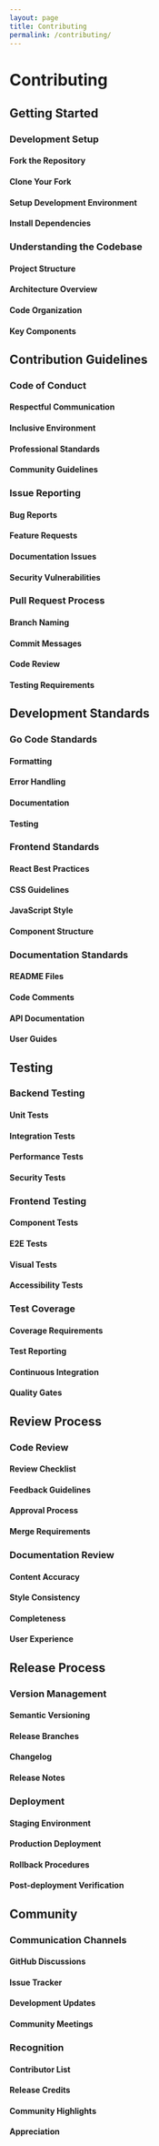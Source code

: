 ```yaml
---
layout: page
title: Contributing
permalink: /contributing/
---
```


# Contributing

## Getting Started

### Development Setup

#### Fork the Repository

#### Clone Your Fork

#### Setup Development Environment

#### Install Dependencies

### Understanding the Codebase

#### Project Structure

#### Architecture Overview

#### Code Organization

#### Key Components

## Contribution Guidelines

### Code of Conduct

#### Respectful Communication

#### Inclusive Environment

#### Professional Standards

#### Community Guidelines

### Issue Reporting

#### Bug Reports

#### Feature Requests

#### Documentation Issues

#### Security Vulnerabilities

### Pull Request Process

#### Branch Naming

#### Commit Messages

#### Code Review

#### Testing Requirements

## Development Standards

### Go Code Standards

#### Formatting

#### Error Handling

#### Documentation

#### Testing

### Frontend Standards

#### React Best Practices

#### CSS Guidelines

#### JavaScript Style

#### Component Structure

### Documentation Standards

#### README Files

#### Code Comments

#### API Documentation

#### User Guides

## Testing

### Backend Testing

#### Unit Tests

#### Integration Tests

#### Performance Tests

#### Security Tests

### Frontend Testing

#### Component Tests

#### E2E Tests

#### Visual Tests

#### Accessibility Tests

### Test Coverage

#### Coverage Requirements

#### Test Reporting

#### Continuous Integration

#### Quality Gates

## Review Process

### Code Review

#### Review Checklist

#### Feedback Guidelines

#### Approval Process

#### Merge Requirements

### Documentation Review

#### Content Accuracy

#### Style Consistency

#### Completeness

#### User Experience

## Release Process

### Version Management

#### Semantic Versioning

#### Release Branches

#### Changelog

#### Release Notes

### Deployment

#### Staging Environment

#### Production Deployment

#### Rollback Procedures

#### Post-deployment Verification

## Community

### Communication Channels

#### GitHub Discussions

#### Issue Tracker

#### Development Updates

#### Community Meetings

### Recognition

#### Contributor List

#### Release Credits

#### Community Highlights

#### Appreciation
